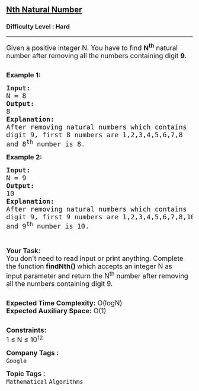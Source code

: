 <h2><a href="https://practice.geeksforgeeks.org/problems/nth-natural-number/1?page=1&difficulty[]=2&status[]=unsolved&status[]=bookmarked&sortBy=submissions">Nth Natural Number</a></h2><h3>Difficulty Level : Hard</h3><hr><div class="problems_problem_content__Xm_eO"><p><span style="font-size:18px">Given a positive integer N. You have to find <strong>N<sup>th</sup></strong>&nbsp;natural number after removing all the numbers containing digit <strong>9</strong>.</span></p>

<p><br>
<strong><span style="font-size:18px">Example 1:</span></strong></p>

<pre><strong><span style="font-size:18px">Input:
</span></strong><span style="font-size:18px">N = 8
<strong>Output:
</strong>8
<strong>Explanation:
</strong>After removing natural numbers which contains
digit 9, first 8 numbers are 1,2,3,4,5,6,7,8
and 8<sup>th</sup> number is 8.</span></pre>

<p><strong><span style="font-size:18px">Example 2:</span></strong></p>

<pre><strong><span style="font-size:18px">Input:</span></strong>
<span style="font-size:18px">N = 9
<strong>Output:</strong>
10
<strong>Explanation:
</strong>After removing natural numbers which contains
digit 9, first 9 numbers are 1,2,3,4,5,6,7,8,10
and 9<sup>th</sup> number is 10.
</span></pre>

<p>&nbsp;</p>

<p><span style="font-size:18px"><strong>Your Task:</strong><br>
You don't need to read input or print anything. Complete the function <strong>findNth() </strong>which accepts an integer N as input&nbsp;parameter and return the N<sup>th</sup>&nbsp;number after removing all the numbers containing digit 9.</span></p>

<p><br>
<span style="font-size:18px"><strong>Expected Time Complexity:</strong> O(logN)<br>
<strong>Expected Auxiliary Space:</strong> O(1)</span></p>

<p><br>
<span style="font-size:18px"><strong>Constraints:</strong><br>
1 ≤ N ≤ 10<sup>12</sup> </span></p>
</div><p><span style=font-size:18px><strong>Company Tags : </strong><br><code>Google</code>&nbsp;<br><p><span style=font-size:18px><strong>Topic Tags : </strong><br><code>Mathematical</code>&nbsp;<code>Algorithms</code>&nbsp;